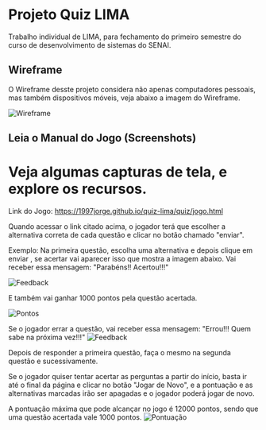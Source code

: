 # Projeto Quiz LIMA
Trabalho individual de LIMA, para fechamento do primeiro semestre do curso de desenvolvimento de sistemas do SENAI. 

## Wireframe
O Wireframe desste projeto considera não apenas computadores pessoais, mas também dispositivos móveis, veja abaixo a imagem do Wireframe.

![Wireframe](https://1997jorge.github.io/quiz-lima/Jorge%20-%20Wireframe.png)

## Leia o Manual do Jogo (Screenshots)

# Veja algumas capturas de tela, e explore os recursos.

Link do Jogo: https://1997jorge.github.io/quiz-lima/quiz/jogo.html 

Quando acessar o link citado acima, o jogador terá que escolher a alternativa correta de cada questão e clicar no botão chamado "enviar".

Exemplo: Na primeira questão, escolha uma alternativa e depois clique em enviar , se acertar vai aparecer isso que mostra a imagem abaixo.
Vai receber essa mensagem: "Parabéns!! Acertou!!!"

![Feedback](https://1997jorge.github.io/quiz-lima/exemplo.png)

E também vai ganhar 1000 pontos pela questão acertada.

![Pontos](https://1997jorge.github.io/quiz-lima/pontos.png)

Se o jogador errar a questão, vai receber essa mensagem: "Errou!!! Quem sabe na próxima vez!!!"
![Feedback](https://1997jorge.github.io/quiz-lima/exemplo2.png)

Depois de responder a primeira questão, faça o mesmo na segunda questão e sucessivamente.

Se o jogador quiser tentar acertar as perguntas a partir do início, basta ir até o final da página e clicar no botão "Jogar de Novo", e a pontuação e as alternativas marcadas irão ser apagadas e o jogador poderá jogar de novo.

A pontuação máxima que pode alcançar no jogo é 12000 pontos, sendo que uma questão acertada vale 1000 pontos.
![Pontuação](https://1997jorge.github.io/quiz-lima/pontuacao.png)





